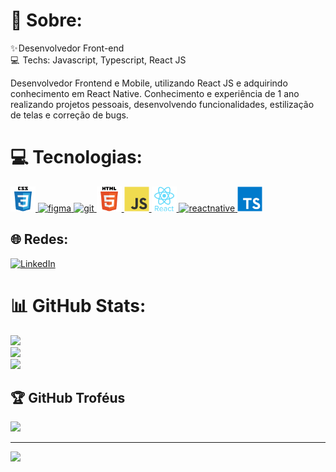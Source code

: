 # 💫 Sobre:
✨ Desenvolvedor Front-end <br> 💻  Techs: Javascript, Typescript, React JS<br>

Desenvolvedor Frontend e Mobile, utilizando React JS e adquirindo conhecimento em React Native. Conhecimento e experiência de 1 ano realizando projetos pessoais, desenvolvendo funcionalidades, estilização de telas e correção de bugs.

# 💻 Tecnologias:
<p align="left"> <a href="https://www.w3schools.com/css/" target="_blank" rel="noreferrer"> <img src="https://raw.githubusercontent.com/devicons/devicon/master/icons/css3/css3-original-wordmark.svg" alt="css3" width="40" height="40"/> </a> <a href="https://www.figma.com/" target="_blank" rel="noreferrer"> <img src="https://www.vectorlogo.zone/logos/figma/figma-icon.svg" alt="figma" width="40" height="40"/> </a> <a href="https://git-scm.com/" target="_blank" rel="noreferrer"> <img src="https://www.vectorlogo.zone/logos/git-scm/git-scm-icon.svg" alt="git" width="40" height="40"/> </a> <a href="https://www.w3.org/html/" target="_blank" rel="noreferrer"> <img src="https://raw.githubusercontent.com/devicons/devicon/master/icons/html5/html5-original-wordmark.svg" alt="html5" width="40" height="40"/> </a> <a href="https://developer.mozilla.org/en-US/docs/Web/JavaScript" target="_blank" rel="noreferrer"> <img src="https://raw.githubusercontent.com/devicons/devicon/master/icons/javascript/javascript-original.svg" alt="javascript" width="40" height="40"/> </a> <a href="https://reactjs.org/" target="_blank" rel="noreferrer"> <img src="https://raw.githubusercontent.com/devicons/devicon/master/icons/react/react-original-wordmark.svg" alt="react" width="40" height="40"/> </a> <a href="https://reactnative.dev/" target="_blank" rel="noreferrer"> <img src="https://reactnative.dev/img/header_logo.svg" alt="reactnative" width="40" height="40"/> </a> <a href="https://www.typescriptlang.org/" target="_blank" rel="noreferrer"> <img src="https://raw.githubusercontent.com/devicons/devicon/master/icons/typescript/typescript-original.svg" alt="typescript" width="40" height="40"/> </a> </p>

## 🌐 Redes:
[![LinkedIn](https://img.shields.io/badge/LinkedIn-%230077B5.svg?logo=linkedin&logoColor=white)](https://www.linkedin.com/in/douglas-lima-98b618244/)

# 📊 GitHub Stats:
![](https://github-readme-stats.vercel.app/api?username=Douglax001&theme=dark&hide_border=false&include_all_commits=true&count_private=true)<br/>
![](https://github-readme-streak-stats.herokuapp.com/?user=Douglax001&theme=dark&hide_border=false)<br/>
![](https://github-readme-stats.vercel.app/api/top-langs/?username=Douglax001&theme=dark&hide_border=false&include_all_commits=true&count_private=true&layout=compact)

## 🏆 GitHub Troféus
![](https://github-profile-trophy.vercel.app/?username=Douglax001&theme=radical&no-frame=false&no-bg=true&margin-w=4)

---
[![](https://visitcount.itsvg.in/api?id=Douglax001&icon=0&color=0)](https://visitcount.itsvg.in)

<!-- Proudly created with GPRM ( https://gprm.itsvg.in ) -->
